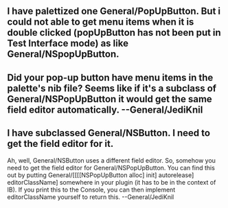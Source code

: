 I have palettized one General/PopUpButton. But i could not able to get menu items when it is double clicked (popUpButton has not been put in Test Interface mode) as like General/NSpopUpButton. 
----
Did your pop-up button have menu items in the palette's nib file? Seems like if it's a subclass of General/NSPopUpButton it would get the same field editor automatically. --General/JediKnil
----
I have subclassed General/NSButton. I need to get the field editor for it.
----
Ah, well, General/NSButton uses a different field editor. So, somehow you need to get the field editor for General/NSPopUpButton. You can find this out by putting     General/[[[[NSPopUpButton alloc] init] autorelease] editorClassName] somewhere in your plugin (it has to be in the context of IB). If you print this to the Console, you can then implement editorClassName yourself to return this. --General/JediKnil